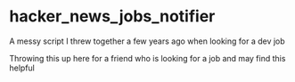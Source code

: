 # hacker_news_jobs_notifier
A messy script I threw together a few years ago when looking for a dev job

Throwing this up here for a friend who is looking for a job and may find this helpful
